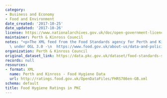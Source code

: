 ```yaml
---
category:
- Business and Economy
- Food and Environment
date_created: '2017-10-25'
date_updated: '2017-10-26'
license: https://www.nationalarchives.gov.uk/doc/open-government-licence/version/3/
maintainer: Perth & Kinross Council
notes: "<p>The XML feed from the Food Standards agency for Perth and Kinross. Licensed\
  \ under OGL 3.0 -\n  https://www.food.gov.uk/about-us/data-and-policies/aboutsite/termsandconditions/fhrs-data-usage-open-government-licence-and-disclaimer</p>"
organization: Perth & Kinross Council
original_dataset_link: https://data.pkc.gov.uk/dataset/food-standards-scotland-feed
records: null
resources:
- format: XML
  name: Perth and Kinross - Food Hygiene Data
  url: http://ratings.food.gov.uk/OpenDataFiles/FHRS786en-GB.xml
schema: default
title: Food Hygiene Ratings in PKC
---
```

